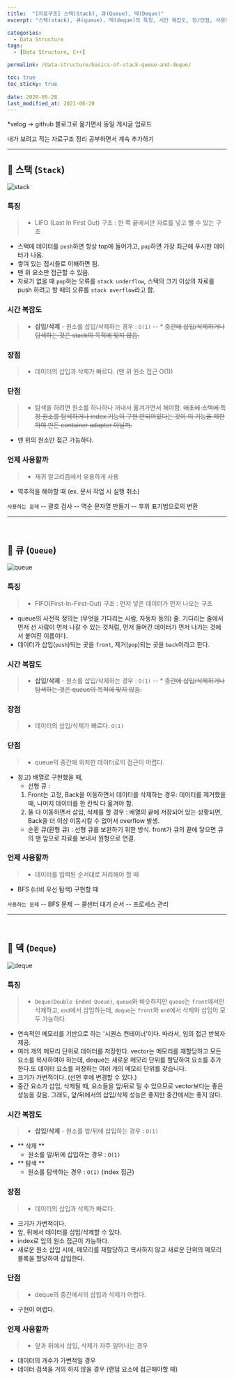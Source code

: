 ```yaml
---
title:  "[자료구조] 스택(Stack), 큐(Queue), 덱(Deque)"
excerpt: "스택(stack), 큐(queue), 덱(deque)의 특징, 시간 복잡도, 장/단점, 사용하는 경우"

categories:
  - Data Structure
tags:
  - [Data Structure, C++]

permalink: /data-structure/basics-of-stack-queue-and-deque/

toc: true
toc_sticky: true
 
date: 2020-05-28
last_modified_at: 2021-08-20
---
```

*velog -> github 블로그로 옮기면서 동일 게시글 업로드

내가 보려고 적는 자료구조 정리
공부하면서 계속 추가하기
***

## 🦥 스택 (``Stack``)
![stack](/assets/images/posts_img/data-structure-2/data-structure-2-1.png)
### 특징
> * LIFO (Last In First Out) 구조 : 한 쪽 끝에서만 자료를 넣고 뺄 수 있는 구조
* 스택에 데이터를 ``push``하면 항상 top에 들어가고, ``pop``하면 가장 최근에 푸시한 데이터가 나옴.
* 쌓여 있는 접시들로 이해하면 됨.
* 맨 위 요소만 접근할 수 있음.
* 자료가 없을 때 `pop`하는 오류를 `stack underflow`, 스택의 크기 이상의 자료를 push 하려고 할 때의 오류를 `stack overflow`라고 함.


### 시간 복잡도
> * **삽입/삭제**
	- 원소를 삽입/삭제하는 경우 : ``O(1)``
  -- * ~~중간에 삽입/삭제하거나 탐색하는 것은 stack의 목적에 맞지 않음.~~
 
### 장점
>* 데이터의 삽입과 삭제가 빠르다. (맨 위 원소 접근 O(1))


### 단점
>* 탐색을 하려면 원소를 하나하나 꺼내서 옮겨가면서 해야함. 
~~애초에 스택에 특정 원소를 탐색하거나 index 기능이 구현 안되어있다는 것이 이 기능을 제한하여 만든 container adapter 아닐까.~~
* 맨 위의 원소만 접근 가능하다.


### 언제 사용할까
>* 재귀 알고리즘에서 유용하게 사용
* 역추적을 해야할 때 (ex. 문서 작업 시 실행 취소)


`사용하는 문제`
-- 괄호 검사
-- 역순 문자열 만들기
-- 후위 표기법으로의 변환


***

</br>

## 🦥 큐 (``Queue``)
![queue](/assets/images/posts_img/data-structure-2/data-structure-2-1.png)
### 특징
> * FIFO(First-In-First-Out) 구조 : 먼저 넣은 데이터가 먼저 나오는 구조
* queue의 사전적 정의는 (무엇을 기다리는 사람, 자동차 등의) 줄. 기다리는 줄에서 먼저 선 사람이 먼저 나갈 수 있는 것처럼, 먼저 들어간 데이터가 먼저 나가는 것에서 붙여진 이름이다.
* 데이터가 삽입(`push`)되는 곳을 `front`, 제거(`pop`)되는 곳을 `back`이라고 한다.



### 시간 복잡도
> * **삽입/삭제**
	- 원소를 삽입/삭제하는 경우 : ``O(1)``
  -- * ~~중간에 삽입/삭제하거나 탐색하는 것은 queue의 목적에 맞지 않음.~~
 
### 장점
>* 데이터의 삽입/삭제가 빠르다. `O(1)`


### 단점
>* queue의 중간에 위치한 데이터로의 접근이 어렵다.
* 참고) 배열로 구현했을 때,
	- 선형 큐 : 
    1. Front는 고정, Back을 이동하면서 데이터를 삭제하는 경우: 데이터를 제거했을 때, 나머지 데이터를 한 칸씩 다 옮겨야 함.
    2. 둘 다 이동하면서 삽입, 삭제를 할 경우 : 배열의 끝에 저장되어 있는 상황되면, Back을 더 이상 이동시킬 수 없어서 overflow 발생.
	- 순환 큐(환형 큐) : 선형 큐를 보완하기 위한 방식. front가 큐의 끝에 닿으면 큐의 맨 앞으로 자료를 보내서 원형으로 연결.


### 언제 사용할까
>* 데이터를 입력된 순서대로 처리해야 할 때
* BFS (너비 우선 탐색) 구현할 때



`사용하는 문제`
-- BFS 문제
-- 콜센터 대기 순서
-- 프로세스 관리
<br>
***
<br>

## 🦥 덱 (``Deque``)
![deque](/assets/images/posts_img/data-structure-2/data-structure-2-1.png)
### 특징
> * `Deque(Double Ended Queue)`, `queue`와 비슷하지만 `queue`는 `front`에서만 삭제하고, `end`에서 삽입하는데, `deque`는 `front`와 `end`에서 삭제와 삽입이 모두 가능하다.
* 연속적인 메모리를 기반으로 하는 '시퀀스 컨테이너'이다. 따라서, 임의 접근 반복자 제공.
* 여러 개의 메모리 단위로 데이터를 저장한다. vector는 메모리를 재할당하고 모든 요소를 복사하여야 하는데, deque는 새로운 메모리 단위를 할당하여 요소를 추가한다.또 데이터 요소를 저장하는 여러 개의 메모리 단위를 갖습니다.
* 크기가 가변적이다. (선언 후에 변경할 수 있다.)
* 중간 요소가 삽입, 삭제될 때, 요소들을 앞/뒤로 밀 수 있으므로 vector보다는 좋은 성능을 갖음. 그래도, 앞/뒤에서의 삽입/삭제 성능은 좋지만 중간에서는 좋지 않다.



### 시간 복잡도
> * **삽입/삭제**
	- 원소를 앞/뒤에 삽입하는 경우 : ``O(1)``
* ** 삭제 **
	- 원소를 앞/뒤에 삽입하는 경우 : ``O(1)``
* ** 탐색 **
	- 원소를 탐색하는 경우 : `O(1)` (index 접근)
 
### 장점
>* 데이터의 삽입과 삭제가 빠르다.
* 크기가 가변적이다.
* 앞, 뒤에서 데이터를 삽입/삭제할 수 있다.
* index로 임의 원소 접근이 가능하다.
* 새로운 원소 삽입 시에, 메모리를 재할당하고 복사하지 않고 새로운 단위의 메모리 블록을 할당하여 삽입한다.



### 단점
>* deque의 중간에서의 삽입과 삭제가 어렵다.
* 구현이 어렵다.




### 언제 사용할까
>* 앞과 뒤에서 삽입, 삭제가 자주 일어나는 경우
* 데이터의 개수가 가변적일 경우
* 데이터 검색을 거의 하지 않을 경우 (랜덤 요소에 접근해야할 때)